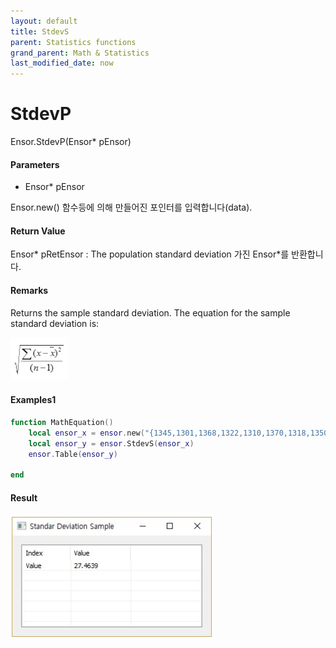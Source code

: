 ```yaml
---
layout: default
title: StdevS
parent: Statistics functions
grand_parent: Math & Statistics
last_modified_date: now
---
```


# StdevP

Ensor.StdevP\(Ensor\* pEnsor\)

#### Parameters

* Ensor\* pEnsor

Ensor.new() 함수등에 의해 만들어진 포인터를 입력합니다(data).

#### Return Value

Ensor\* pRetEnsor : The population standard deviation 가진 Ensor\*를 반환합니다.

#### Remarks

Returns the sample standard deviation.
The equation for the sample standard deviation is:


![](./StatisticsAPI/StdevSFunc.png)


#### Examples1

```lua
function MathEquation()
	local ensor_x = ensor.new("{1345,1301,1368,1322,1310,1370,1318,1350,1303,1299}")
	local ensor_y = ensor.StdevS(ensor_x)
	ensor.Table(ensor_y)

end
```

#### Result

![](./StatisticsAPI/StdevSResult.png)



